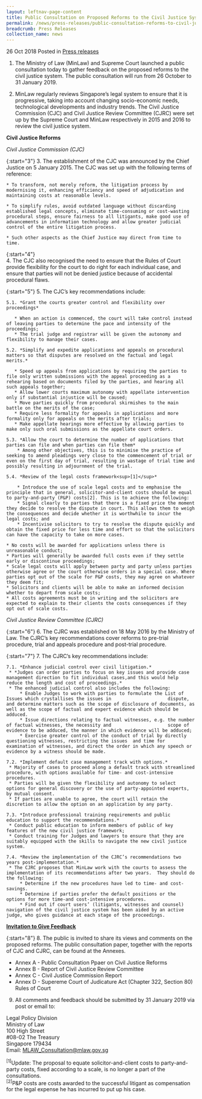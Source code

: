 ```yaml
---
layout: leftnav-page-content
title: Public Consultation on Proposed Reforms to the Civil Justice System
permalink: /news/press-releases/public-consultation-reforms-to-civil-justice-system
breadcrumb: Press Releases
collection_name: news
---
```


26 Oct 2018 Posted in [Press releases](/news/press-releases)

1. The Ministry of Law (MinLaw) and Supreme Court launched a public consultation today to gather feedback on the proposed reforms to the civil justice system. The public consultation will run from 26 October to 31 January 2019.

2. MinLaw regularly reviews Singapore’s legal system to ensure that it is progressive, taking into account changing socio-economic needs, technological developments and industry trends. The Civil Justice Commission (CJC) and Civil Justice Review Committee (CJRC) were set up by the Supreme Court and MinLaw respectively in 2015 and 2016 to review the civil justice system.

**Civil Justice Reforms**

*Civil Justice Commission (CJC)*

{:start="3"}
3. The establishment of the CJC was announced by the Chief Justice on 5 January 2015. The CJC was set up with the following terms of reference:

    * To transform, not merely reform, the litigation process by modernising it, enhancing efficiency and speed of adjudication and maintaining costs at reasonable levels.

    * To simplify rules, avoid outdated language without discarding established legal concepts, eliminate time-consuming or cost-wasting procedural steps, ensure fairness to all litigants, make good use of advancements in information technology and allow greater judicial control of the entire litigation process.

    * Such other aspects as the Chief Justice may direct from time to time.
    
{:start="4"}    
4. The CJC also recognised the need to ensure that the Rules of Court provide flexibility for the court to do right for each individual case, and ensure that parties will not be denied justice because of accidental procedural flaws.

{:start="5"}
5. The CJC’s key recommendations include:

    5.1. *Grant the courts greater control and flexibility over proceedings*
    
       * When an action is commenced, the court will take control instead of leaving parties to determine the pace and intensity of the proceedings;
       * The trial judge and registrar will be given the autonomy and flexibility to manage their cases.
        
    5.2. *Simplify and expedite applications and appeals on procedural matters so that disputes are resolved on the factual and legal merits.*

       * Speed up appeals from applications by requiring the parties to file only written submissions with the appeal proceeding as a rehearing based on documents filed by the parties, and hearing all such appeals together;
       * Allow lower courts maximum autonomy with appellate intervention only if substantial injustice will be caused;
       * Move parties quickly from procedural skirmishes to the main battle on the merits of the case;
       * Require less formality for appeals in applications and more formality only for appeals on the merits after trials;
       * Make appellate hearings more effective by allowing parties to make only such oral submissions as the appellate court orders.
        
    5.3. *Allow the court to determine the number of applications that parties can file and when parties can file them*
        * Among other objectives, this is to minimise the practice of seeking to amend pleadings very close to the commencement of trial or even on the first day of trial, resulting in wastage of trial time and possibly resulting in adjournment of the trial.
        
    5.4. *Review of the legal costs framework<sup>[1]</sup>*
    
        * Introduce the use of scale legal costs and to emphasise the principle that in general, solicitor-and-client costs should be equal to party-and-party (P&P) costs[2]. This is to achieve the following:
        * Signal clearly to parties that there is a fixed price the moment they decide to resolve the dispute in court. This allows them to weigh the consequences and decide whether it is worthwhile to incur the legal costs; and
        * Incentivise solicitors to try to resolve the dispute quickly and obtain the fixed price for less time and effort so that the solicitors can have the capacity to take on more cases.
        
    * No costs will be awarded for applications unless there is unreasonable conduct;
    * Parties will generally be awarded full costs even if they settle early or discontinue proceedings;
    * Scale legal costs will apply between party and party unless parties otherwise agree or the court otherwise orders in a special case. Where parties opt out of the scale for P&P costs, they may agree on whatever they deem fit;
    * Solicitors and clients will be able to make an informed decision whether to depart from scale costs;
    * All costs agreements must be in writing and the solicitors are expected to explain to their clients the costs consequences if they opt out of scale costs.
    
*Civil Justice Review Committee (CJRC)*    

{:start="6"}
6. The CJRC was established on 18 May 2016 by the Ministry of Law. The CJRC’s key recommendations cover reforms to pre-trial procedure, trial and appeals procedure and post-trial procedure.

{:start="7"}
7. The CJRC’s key recommendations include:

    7.1. *Enhance judicial control over civil litigation.*
     * *Judges can order parties to focus on key issues and provide case management direction to fit individual cases,and this would help reduce the length and cost of proceedings.*
     * The enhanced judicial control also includes the following:
         * Enable Judges to work with parties to formulate the List of Issues which crystallises the issues in                     dispute, and determine matters such as the scope of disclosure of documents, as well as the scope of factual and expert evidence which should be adduced.
         * Issue directions relating to factual witnesses, e.g. the number of factual witnesses, the necessity and                     scope of evidence to be adduced, the manner in which evidence will be adduced;
         * Exercise greater control of the conduct of trial by directly questioning witnesses, restricting the issues  and time for examination of witnesses, and direct the order in which any speech or evidence by a witness should be made.
         
    7.2. *Implement default case management track with options.*
     * Majority of cases to proceed along a default track with streamlined procedure, with options available for time- and cost-intensive procedures.
     * Parties will be given the flexibility and autonomy to select options for general discovery or the use of party-appointed experts, by mutual consent.
     * If parties are unable to agree, the court will retain the discretion to allow the option on an application by any party.
    
    7.3. *Introduce professional training requirements and public education to support the recommendations.*
     * Conduct public education to inform members of public of key features of the new civil justice framework;
     * Conduct training for Judges and lawyers to ensure that they are suitably equipped with the skills to navigate the new civil justice system.
     
    7.4. *Review the implementation of the CJRC’s recommendations two years post-implementation.* 
     * The CJRC proposes that MinLaw work with the courts to assess the implementation of its recommendations after two years.  They should do the following:
         * Determine if the new procedures have led to time- and cost-savings.
         * Determine if parties prefer the default positions or the options for more time-and cost-intensive procedures.
         * Find out if court users’ (litigants, witnesses and counsel) navigation of the civil justice system has been aided by an active judge, who gives guidance at each stage of the proceedings.
     
**<u>Invitation to Give Feedback</u>**
     
{:start="8"}
8. The public is invited to share its views and comments on the proposed reforms. The public consultation paper, together with the reports of CJC and CJRC, can be found at the Annexes.

* Annex A - Public Consultation Ppaer on Civil Justice Reforms
* Annex B - Report of Civil Justice Review Committee
* Annex C - Civil Justice Commission Report
* Annex D - Supereme Court of Judicature Act (Chapter 322, Section 80) Rules of Court

9. All comments and feedback should be submitted by 31 January 2019 via post or email to:

Legal Policy Division  
Ministry of Law  
100 High Street  
#08-02 The Treasury  
Singapore 179434  
Email: MLAW_Consultation@mlaw.gov.sg

<sup>[1]</sup>Update: The proposal to equate solicitor-and-client costs to party-and-party costs, fixed according to a scale, is no longer a part of the consultations.  
<sup>[2]</sup>P&P costs are costs awarded to the successful litigant as compensation for the legal expense he has incurred to put up his case.





    

    
    
    
    
    
    





